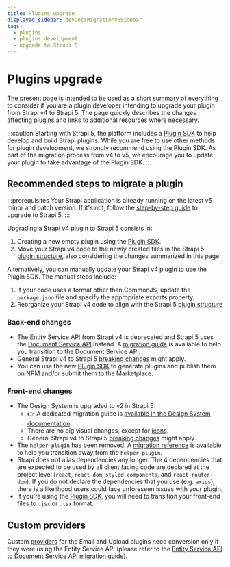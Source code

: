 ```yaml
---
title: Plugins upgrade
displayed_sidebar: devDocsMigrationV5Sidebar
tags:
  - plugins
  - plugins development
  - upgrade to Strapi 5
---
```


# Plugins upgrade

The present page is intended to be used as a short summary of everything to consider if you are a plugin developer intending to upgrade your plugin from Strapi v4 to Strapi 5. The page quickly describes the changes affecting plugins and links to additional resources where necessary.

:::caution
Starting with Strapi 5, the platform includes a [Plugin SDK](/dev-docs/plugins/development/plugin-sdk) to help develop and build Strapi plugins. While you are free to use other methods for plugin development, we strongly recommend using the Plugin SDK. As part of the migration process from v4 to v5, we encourage you to update your plugin to take advantage of the Plugin SDK.
:::

## Recommended steps to migrate a plugin
:::prerequisites
Your Strapi application is already running on the latest v5 minor and patch version. If it's not, follow the [step-by-step guide](/dev-docs/migration/v4-to-v5/step-by-step) to upgrade to Strapi 5.
:::

Upgrading a Strapi v4 plugin to Strapi 5 consists in:

1. Creating a new empty plugin using the [Plugin SDK](/dev-docs/plugins/development/create-a-plugin).
2. Move your Strapi v4 code to the newly created files in the Strapi 5 [plugin structure](/dev-docs/plugins/development/plugin-structure), also considering the changes summarized in this page.

Alternatively, you can manually update your Strapi v4 plugin to use the Plugin SDK.
The manual steps include:
1. If your code uses a format other than CommonJS, update the `package.json` file and specify the appropriate exports property.
2. Reorganize your Strapi v4 code to align with the Strapi 5 [plugin structure](/dev-docs/plugins/development/plugin-structure)

### Back-end changes

- The Entity Service API from Strapi v4 is deprecated and Strapi 5 uses the [Document Service API](/dev-docs/api/document-service) instead. A [migration guide](/dev-docs/migration/v4-to-v5/additional-resources/from-entity-service-to-document-service) is available to help you transition to the Document Service API.
- General Strapi v4 to Strapi 5 [breaking changes](/dev-docs/migration/v4-to-v5/breaking-changes) might apply.
- You can use the new [Plugin SDK](/dev-docs/plugins/development/create-a-plugin) to generate plugins and publish them on NPM and/or submit them to the Marketplace.

### Front-end changes

- The Design System is upgraded to v2 in Strapi 5:
  - 👉 A dedicated migration guide is [available in the Design System documentation](https://design-system-git-main-strapijs.vercel.app/?path=/docs/getting-started-migration-guides-v1-to-v2--docs).
  - There are no big visual changes, except for [icons](https://design-system-git-main-strapijs.vercel.app/?path=/docs/foundations-icons-icons--docs).
  - General Strapi v4 to Strapi 5 [breaking changes](/dev-docs/migration/v4-to-v5/breaking-changes) might apply.
- The `helper-plugin` has been removed. A [migration reference](/dev-docs/migration/v4-to-v5/additional-resources/helper-plugin) is available to help you transition away from the `helper-plugin`.
- Strapi does not alias dependencies any longer. The 4 dependencies that are expected to be used by all client facing code are declared at the project level (`react`, `react-dom`, `styled-components`, and `react-router-dom`). If you do not declare the dependencies that you use (e.g. `axios`), there is a likelihood users could face unforeseen issues with your plugin.
- If you're using the [Plugin SDK](/dev-docs/plugins/development/create-a-plugin), you will need to transition your front-end files to `.jsx` or `.tsx` format.

<!-- TODO: clarify these 👇-->
<!-- ## General changes

- Building and packaging?
  - They don’t have to do it (not tested)
  - Recommended as a best practices (from npm)
- Pack up?
  - Not required
  - Is pack up specific to our packages or is it universal
      - More for libraries
  - Does the plugin need to be a TS one to use pack up (honestly no idea what pack up does)
- peerDepend requirement?
  - Yes probably (ask emilie)
  - As a peerDepend -->

## Custom providers

Custom [providers](/dev-docs/providers) for the Email and Upload plugins need conversion only if they were using the Entity Service API (please refer to the [Entity Service API to Document Service API migration guide](/dev-docs/migration/v4-to-v5/additional-resources/from-entity-service-to-document-service)).
